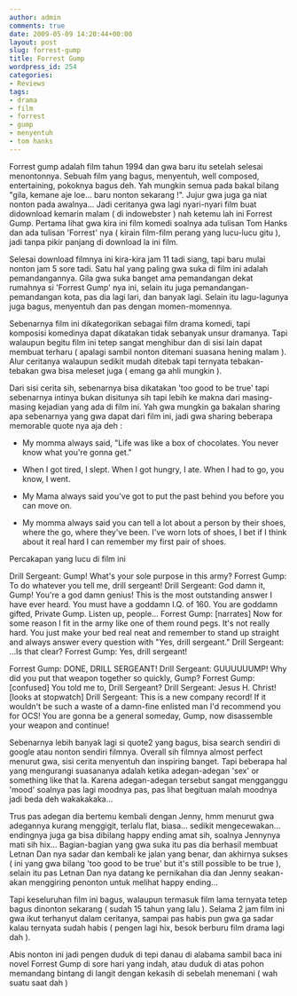```yaml
---
author: admin
comments: true
date: 2009-05-09 14:20:44+00:00
layout: post
slug: forrest-gump
title: Forrest Gump
wordpress_id: 254
categories:
- Reviews
tags:
- drama
- film
- forrest
- gump
- menyentuh
- tom hanks
---
```


Forrest gump adalah film tahun 1994 dan gwa baru itu setelah selesai menontonnya. Sebuah film yang bagus, menyentuh, well composed, entertaining, pokoknya bagus deh. Yah mungkin semua pada bakal bilang "gila, kemane aje loe... baru nonton sekarang !". Jujur gwa juga ga niat nonton pada awalnya... Jadi ceritanya gwa lagi nyari-nyari film buat didownload kemarin malam ( di indowebster ) nah ketemu lah ini Forrest Gump. Pertama lihat gwa kira ini film komedi soalnya ada tulisan Tom Hanks dan ada tulisan 'Forrest' nya ( kirain film-film perang yang lucu-lucu gitu ), jadi tanpa pikir panjang di download la ini film.

Selesai download filmnya ini kira-kira jam 11 tadi siang, tapi baru mulai nonton jam 5 sore tadi. Satu hal yang paling gwa suka di film ini adalah pemandangannya. Gila gwa suka banget ama pemandangan dekat rumahnya si 'Forrest Gump' nya ini, selain itu juga pemandangan-pemandangan kota, pas dia lagi lari, dan banyak lagi. Selain itu lagu-lagunya juga bagus, menyentuh dan pas dengan momen-momennya. 

Sebenarnya film ini dikategorikan sebagai film drama komedi, tapi komposisi komedinya dapat dikatakan tidak sebanyak unsur dramanya. Tapi walaupun begitu film ini tetep sangat menghibur dan di sisi lain dapat membuat terharu ( apalagi sambil nonton ditemani suasana hening malam ). Alur ceritanya walaupun sedikit mudah ditebak tapi ternyata tebakan-tebakan gwa bisa meleset juga ( emang ga ahli mungkin ). 

Dari sisi cerita sih, sebenarnya bisa dikatakan 'too good to be true' tapi sebenarnya intinya bukan disitunya sih tapi lebih ke makna dari masing-masing kejadian yang ada di film ini. Yah gwa mungkin ga bakalan sharing apa sebenarnya yang gwa dapat dari film ini, jadi gwa sharing beberapa memorable quote nya aja deh :



	
  * My momma always said, "Life was like a box of chocolates. You never know what you're gonna get." 

	
  * When I got tired, I slept. When I got hungry, I ate. When I had to go, you know, I went. 

	
  * My Mama always said you've got to put the past behind you before you can move on. 

	
  * My momma always said you can tell a lot about a person by their shoes, where the go, where they've been. I've worn lots of shoes, I bet if I think about it real hard I can remember my first pair of shoes. 



Percakapan yang lucu di film ini 

Drill Sergeant: Gump! What's your sole purpose in this army?
Forrest Gump: To do whatever you tell me, drill sergeant!
Drill Sergeant: God damn it, Gump! You're a god damn genius! This is the most outstanding answer I have ever heard. You must have a goddamn I.Q. of 160. You are goddamn gifted, Private Gump. Listen up, people...
Forrest Gump: [narrates] Now for some reason I fit in the army like one of them round pegs. It's not really hard. You just make your bed real neat and remember to stand up straight and always answer every question with "Yes, drill sergeant."
Drill Sergeant: ...Is that clear?
Forrest Gump: Yes, drill sergeant! 

Forrest Gump: DONE, DRILL SERGEANT!
Drill Sergeant: GUUUUUUMP! Why did you put that weapon together so quickly, Gump?
Forrest Gump: [confused] You told me to, Drill Sergeant?
Drill Sergeant: Jesus H. Christ!
[looks at stopwatch]
Drill Sergeant: This is a new company record! If it wouldn't be such a waste of a damn-fine enlisted man I'd recommend you for OCS! You are gonna be a general someday, Gump, now disassemble your weapon and continue! 

Sebenarnya lebih banyak lagi si quote2 yang bagus, bisa search sendiri di google atau nonton sendiri filmnya. Overall sih filmnya almost perfect menurut gwa, sisi cerita menyentuh dan inspiring banget. Tapi beberapa hal yang mengurangi suasananya adalah ketika adegan-adegan 'sex' or something like that la. Karena adegan-adegan tersebut sangat mengganggu 'mood' soalnya pas lagi moodnya pas, pas lihat begituan malah moodnya jadi beda deh wakakakaka...

Trus pas adegan dia bertemu kembali dengan Jenny, hmm menurut gwa adegannya kurang menggigit, terlalu flat, biasa... sedikit mengecewakan... endingnya juga ga bisa dibilang happy ending amat sih, soalnya Jennynya mati sih hix... Bagian-bagian yang gwa suka itu pas dia berhasil membuat Letnan Dan nya sadar dan kembali ke jalan yang benar, dan akhirnya sukses ( ini yang gwa bilang 'too good to be true' but it's still possible to be true ), selain itu pas Letnan Dan nya datang ke pernikahan dia dan Jenny seakan-akan menggiring penonton untuk melihat happy ending...

Tapi keseluruhan film ini bagus, walaupun termasuk film lama ternyata tetep bagus dinonton sekarang ( sudah 15 tahun yang lalu ). Selama 2 jam film ini gwa ikut terhanyut dalam ceritanya, sampai pas habis pun gwa ga sadar kalau ternyata sudah habis ( pengen lagi hix, besok berburu film drama lagi dah ). 

Abis nonton ini jadi pengen duduk di tepi danau di alabama sambil baca ini novel Forrest Gump di sore hari yang indah, atau duduk di atas pohon memandang bintang di langit dengan kekasih di sebelah menemani ( wah suatu saat dah ) 
